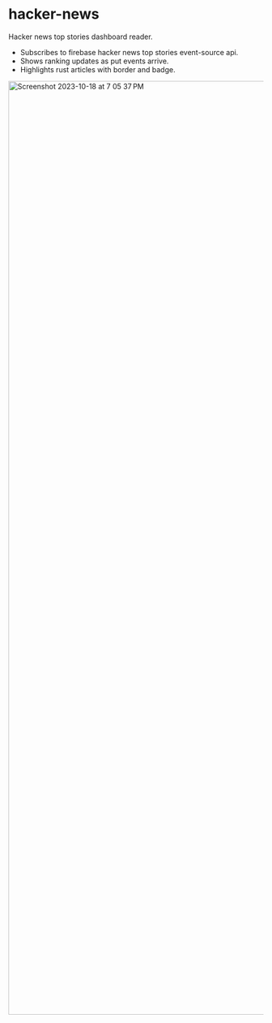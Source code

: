 # hacker-news
Hacker news top stories dashboard reader.

* Subscribes to firebase hacker news top stories event-source api.
* Shows ranking updates as put events arrive.
* Highlights rust articles with border and badge.


<img width="1840" alt="Screenshot 2023-10-18 at 7 05 37 PM" src="https://github.com/darrell-roberts/hacker-news/assets/33698065/dbce675c-ddf3-4453-8b73-95702154caf0">
